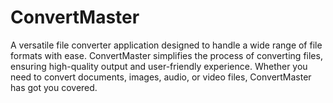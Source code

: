 # ConvertMaster
A versatile file converter application designed to handle a wide range of file formats with ease. ConvertMaster simplifies the process of converting files, ensuring high-quality output and user-friendly experience. Whether you need to convert documents, images, audio, or video files, ConvertMaster has got you covered.

